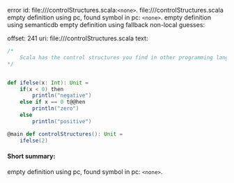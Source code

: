 error id: file://<WORKSPACE>/controlStructures.scala:`<none>`.
file://<WORKSPACE>/controlStructures.scala
empty definition using pc, found symbol in pc: `<none>`.
empty definition using semanticdb
empty definition using fallback
non-local guesses:

offset: 241
uri: file://<WORKSPACE>/controlStructures.scala
text:
```scala
/*
    Scala has the control structures you find in other programming languages, and also has powerful for expressions and match expressions:
*/


def ifelse(x: Int): Unit =
    if(x < 0) then
        println("negative")
    else if x == 0 t@@hen
        println("zero")
    else
        println("positive")

@main def controlStructures(): Unit =
    ifelse(2)
```


#### Short summary: 

empty definition using pc, found symbol in pc: `<none>`.